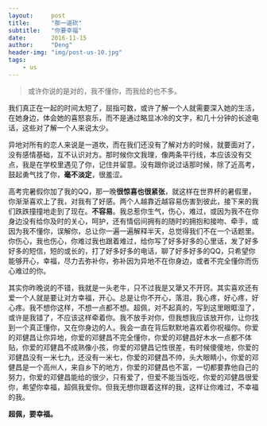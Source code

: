 ```yaml
---
layout:     post
title:      "那一道砍"
subtitle:   "你要幸福"
date:       2016-11-15
author:     "Deng"
header-img: "img/post-us-10.jpg"
tags:
    - us
---
```

>或许你说的是对的，我不懂你，而我给的也不多。

我们真正在一起的时间太短了，屈指可数，或许了解一个人就需要深入她的生活，在她身边，体会她的喜怒哀乐，而不是通过略显冰冷的文字，和几十分钟的长途电话，这些对了解一个人来说太少。

异地对所有的恋人来说是一道坎，而在我们还没有了解对方的时候，就要面对了，没有感情基础，互不认识对方。那时候你文我理，像两条平行线，本应该没有交点，我是在学校里遇见了你，记住并留意。没有跟你说过话那时候，除了近高考，鼓起勇气找了你，**毫不淡定**，很羞涩。

高考完暑假你加了我的QQ，那一晚**很惊喜也很紧张**，就这样在世界杯的暑假里，你渐渐喜欢上了我，对我有了好感。两个人越靠近越容易伤害到彼此，接下来的我们跌跌撞撞地走到了现在。**不容易**。我总惹你生气，伤心，难过，或因为我不在你身边没有给你及时的关心，呵护，还有情侣间拥有的随时的拥抱和接吻、牵手，或因为我不懂你，误解你，总让你一遍一遍解释半天，总觉得我们不在一个话题里。你伤心，我也伤心，你难过我也跟着难过，给你写了好多好多的心里话，发了好多好多的短信，短的或长的，打了好多好多的电话，聊了好多好多的QQ，只希望你能够开心，幸福，尽力去弥补你，弥补因为异地不在你身边，或者不完全懂你而伤心难过的你。

其实你昨晚说的不错，我就是一头老牛，只不过我是又犟又不开窍。其实喜欢还有爱一个人就是要让对方幸福，开心。总是让你不开心，落泪，我心疼，好心疼，好心疼。我不想你这样，不想一点都不想。超佩，对不起真的，写到这里眼眶湿了，或许是我错了，不应该这样牵着你。我不放手对你，但我想我应该放开你，让你找到一个真正懂你，又在你身边的人。我会一直在背后默默地喜欢着你祝福你。你爱的邓健昌让你异地，你爱的邓健昌不完全懂你，你爱的邓健昌好木水一点都不体贴，你爱的邓健昌不成熟像小孩，你爱的邓健昌记性很差，有时候傻傻地，你爱的邓健昌没有一米七九，还没有一米七，你爱的邓健昌不帅，头大眼睛小，你爱的邓健昌是一个高州人，来自乡下的地方，你爱的邓健昌也不富，一切都要靠他自己的努力，你爱的邓健昌能给的很少，只有爱了，但爱不能当饭吃，你爱的邓健昌很爱你，希望你幸福，超佩我爱你。但我无想你跟着这样的我，这样让你难过，不幸福的我。

**超佩，要幸福。**
